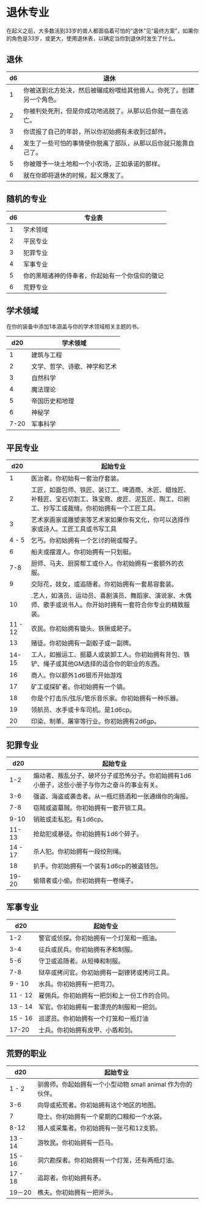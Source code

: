 # 退休专业

在起义之前，大多数活到33岁的兽人都面临着可怕的“退休”见“最终方案”，如果你的角色是33岁，或更大，使用退休表，以确定当你到退休时发生了什么。

## 退休

<table>
<thead>
<tr class="header">
<th>d6</th>
<th>退休</th>
</tr>
</thead>
<tbody>
<tr class="odd">
<td>1</td>
<td>你被送到北方处决，然后被碾成粉喂给其他兽人。你死了。创建另一个角色。</td>
</tr>
<tr class="even">
<td>2</td>
<td>你被判处死刑，但是你成功地逃脱了。从那以后你就一直在逃亡。</td>
</tr>
<tr class="odd">
<td>3</td>
<td>你谎报了自己的年龄，所以你初始拥有未收到过邮件。</td>
</tr>
<tr class="even">
<td>4</td>
<td>发生了一些可怕的事情使你脱离了部队，从那以后你就只能靠自己了。</td>
</tr>
<tr class="odd">
<td>5</td>
<td>你被赠予一块土地和一个小农场，正如承诺的那样。</td>
</tr>
<tr class="even">
<td>6</td>
<td>就在你即将退休的时候，起义爆发了。</td>
</tr>
</tbody>
</table>

## 随机的专业

<table>
<thead>
<tr class="header">
<th>d6</th>
<th>专业表</th>
</tr>
</thead>
<tbody>
<tr class="odd">
<td>1</td>
<td>学术领域</td>
</tr>
<tr class="even">
<td>2</td>
<td>平民专业</td>
</tr>
<tr class="odd">
<td>3</td>
<td>犯罪专业</td>
</tr>
<tr class="even">
<td>4</td>
<td>军事专业</td>
</tr>
<tr class="odd">
<td>5</td>
<td>你的黑暗诸神的侍奉者，你起始有一个你信仰的徽记</td>
</tr>
<tr class="even">
<td>6</td>
<td>荒野专业</td>
</tr>
</tbody>
</table>

## 学术领域

在你的装备中添加1本涵盖与你的学术领域相关主题的书。

<table>
<thead>
<tr class="header">
<th>d20</th>
<th>学术领域</th>
</tr>
</thead>
<tbody>
<tr class="odd">
<td>1</td>
<td>建筑与工程</td>
</tr>
<tr class="even">
<td>2</td>
<td>文学、哲学、诗歌、神学和艺术</td>
</tr>
<tr class="odd">
<td>3</td>
<td>自然科学</td>
</tr>
<tr class="even">
<td>4</td>
<td>魔法理论</td>
</tr>
<tr class="odd">
<td>5</td>
<td>帝国历史和地理</td>
</tr>
<tr class="even">
<td>6</td>
<td>神秘学</td>
</tr>
<tr class="odd">
<td>7-20</td>
<td>军事科学</td>
</tr>
</tbody>
</table>

## 平民专业

<table>
<thead>
<tr class="header">
<th>d20</th>
<th>起始专业</th>
</tr>
</thead>
<tbody>
<tr class="odd">
<td>1</td>
<td>医治者。你初始有一套治疗套装。</td>
</tr>
<tr class="even">
<td>2</td>
<td>工匠，如面包师、铁匠、装订工、啤酒商、木匠、蜡烛匠、补鞋匠、宝石切割工、珠宝商、皮匠、泥瓦匠、陶工、印刷工、抄写工或裁缝。你初始拥有一个工匠工具。</td>
</tr>
<tr class="odd">
<td>3</td>
<td>艺术家画家或雕塑家等艺术家如果你有文化，你可以选择作家或诗人。工匠工具或书写工具</td>
</tr>
<tr class="even">
<td>4 - 5</td>
<td>乞丐。你初始拥有一个乞讨的碗或帽子。</td>
</tr>
<tr class="odd">
<td>6</td>
<td>船夫或摆渡人。你初始拥有一只划艇。</td>
</tr>
<tr class="even">
<td>7-8</td>
<td>厨师、马夫、厨房帮工或仆人。你初始拥有一套额外的衣服。</td>
</tr>
<tr class="odd">
<td>9</td>
<td>交际花，妓女，或追随者。你初始拥有一套易容套装。</td>
</tr>
<tr class="even">
<td>10</td>
<td>.艺人，如演员、运动员、喜剧演员、舞蹈家、演说家、木偶师、歌手或说书人。你开始时拥有一套符合你专业的精致服装。</td>
</tr>
<tr class="odd">
<td>11 - 12</td>
<td>农民。你初始拥有锄头、铁锹或耙子。</td>
</tr>
<tr class="even">
<td>13</td>
<td>赌徒。你初始拥有一副骰子或一副牌。</td>
</tr>
<tr class="odd">
<td>14-15</td>
<td>工人，如搬运工、掘墓人或装卸工人。你初始拥有背包、铁铲、绳子或其他GM选择的适合你的职业的东西。</td>
</tr>
<tr class="even">
<td>16</td>
<td>商人。你以额外1d6银币开始游戏</td>
</tr>
<tr class="odd">
<td>17</td>
<td>矿工或探矿者。你初始拥有一个镐。</td>
</tr>
<tr class="even">
<td>18</td>
<td>你是个打击乐/弦乐/管乐音乐家。你初始拥有一种乐器。</td>
</tr>
<tr class="odd">
<td>19</td>
<td>领航员、水手或卡车司机。是1d6cp。</td>
</tr>
<tr class="even">
<td>20</td>
<td>印染、制革、屠宰等行业。你初始拥有2d6gp。</td>
</tr>
</tbody>
</table>

## 犯罪专业

<table>
<thead>
<tr class="header">
<th>d20</th>
<th>起始专业</th>
</tr>
</thead>
<tbody>
<tr class="odd">
<td>1-2</td>
<td>煽动者、叛乱分子、破坏分子或恐怖分子。你初始拥有1d6小册子，这些小册子与你为之奋斗的事业有关。</td>
</tr>
<tr class="even">
<td>3-6</td>
<td>强盗、海盗或袭击者。从一瓶烂肠酒和一张通缉你的海报。</td>
</tr>
<tr class="odd">
<td>7-8</td>
<td>窃贼或盗墓贼。你初始拥有一套开锁工具。</td>
</tr>
<tr class="even">
<td>9-10</td>
<td>销赃或走私犯。有1d6cp。</td>
</tr>
<tr class="odd">
<td>11-13</td>
<td>抢劫犯或暴徒。你初始拥有1d6个碎子。</td>
</tr>
<tr class="even">
<td>14 - 17</td>
<td>杀人犯。你初始拥有一段绞刑绳。</td>
</tr>
<tr class="odd">
<td>18</td>
<td>扒手。你初始拥有一个装有1d6cp的被盗钱包。</td>
</tr>
<tr class="even">
<td>19-20</td>
<td>偷猎者或小偷。你初始拥有一卷绳子。</td>
</tr>
</tbody>
</table>

## 军事专业

<table>
<thead>
<tr class="header">
<th>d20</th>
<th>起始专业</th>
</tr>
</thead>
<tbody>
<tr class="odd">
<td>1-2</td>
<td>警官或侦探。你初始拥有一个灯笼和一瓶油。</td>
</tr>
<tr class="even">
<td>3-4</td>
<td>征兵或民兵。你初始拥有矛和制服。</td>
</tr>
<tr class="odd">
<td>5-6</td>
<td>守卫或追随者。从短棒和制服。</td>
</tr>
<tr class="even">
<td>7-8</td>
<td>狱卒或拷问官。你初始拥有一副镣铐或拷问工具。</td>
</tr>
<tr class="odd">
<td>9 - 10</td>
<td>水兵。你初始拥有一把弯刀。</td>
</tr>
<tr class="even">
<td>11 - 12</td>
<td>雇佣兵。你初始拥有一把剑和上一份工作的合同。</td>
</tr>
<tr class="odd">
<td>13 - 14</td>
<td>军官。你初始拥有一套漂亮的制服和一把剑。</td>
</tr>
<tr class="even">
<td>15 - 16</td>
<td>巡逻员。你初始拥有一个灯笼和一瓶灯油</td>
</tr>
<tr class="odd">
<td>17-20</td>
<td>士兵。你初始拥有皮甲、小盾和剑。</td>
</tr>
</tbody>
</table>

## 荒野的职业

<table>
<thead>
<tr class="header">
<th>d20</th>
<th>起始专业</th>
</tr>
</thead>
<tbody>
<tr class="odd">
<td>1 - 2</td>
<td>驯兽师。你起始拥有一个小型动物 small animal 作为你的伙伴。</td>
</tr>
<tr class="even">
<td>3-6</td>
<td>向导或拓荒者。你初始拥有这个地区的地图。</td>
</tr>
<tr class="odd">
<td>7</td>
<td>隐士。你初始拥有一个星期的口粮和一个水袋。</td>
</tr>
<tr class="even">
<td>8-12</td>
<td>猎人或采集者。你初始拥有一张弓和12支箭。</td>
</tr>
<tr class="odd">
<td>13 - 14</td>
<td>游牧民。你初始拥有一匹马。</td>
</tr>
<tr class="even">
<td>15 - 16</td>
<td>洞穴勘探者。你初始拥有一个灯笼，还有两瓶灯油。</td>
</tr>
<tr class="odd">
<td>17 - 18</td>
<td>追踪者。你初始拥有矛。</td>
</tr>
<tr class="even">
<td>19－20</td>
<td>樵夫。你初始拥有一把斧头。</td>
</tr>
</tbody>
</table>
